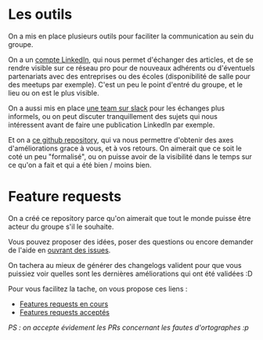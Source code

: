 # Les outils

On a mis en place plusieurs outils pour faciliter la communication au sein du groupe.

On a un [compte LinkedIn](https://www.linkedin.com/groups/8619911), qui nous permet d'échanger des articles, et de se rendre visible sur ce réseau pro pour de nouveaux adhérents ou d'éventuels partenariats avec des entreprises ou des écoles (disponibilité de salle pour des meetups par exemple). C'est un peu le point d'entré du groupe, et le lieu ou on est le plus visible.

On a aussi mis en place [une team sur slack](https://bourg-encode.slack.com) pour les échanges plus informels, ou on peut discuter tranquillement des sujets qui nous intéressent avant de faire une publication LinkedIn par exemple.

Et on a [ce github repository](https://github.com/bourg-encode/bourg-encode), qui va nous permettre d'obtenir des axes d'améliorations grace à vous, et à vos retours. On aimerait que ce soit le coté un peu "formalisé", ou on puisse avoir de la visibilité dans le temps sur ce qu'on a fait et qui a été bien / moins bien.

# Feature requests

On a créé ce repository parce qu'on aimerait que tout le monde puisse être acteur du groupe s'il le souhaite.

Vous pouvez proposer des idées, poser des questions ou encore demander de l'aide en [ouvrant des issues](https://github.com/bourg-encode/features/issues).

On tachera au mieux de générer des changelogs valident pour que vous puissiez voir quelles sont les dernières améliorations qui ont été validées :D

Pour vous facilitez la tache, on vous propose ces liens :

- [Features requests en cours](https://github.com/bourg-encode/features/issues?utf8=%E2%9C%93&q=is%3Aissue%20is%3Aopened)
- [Features requests acceptés](https://github.com/bourg-encode/features/pulls?utf8=%E2%9C%93&q=is%3Apr%20is%3Amerged)

*PS : on accepte évidement les PRs concernant les fautes d'ortographes :p*
